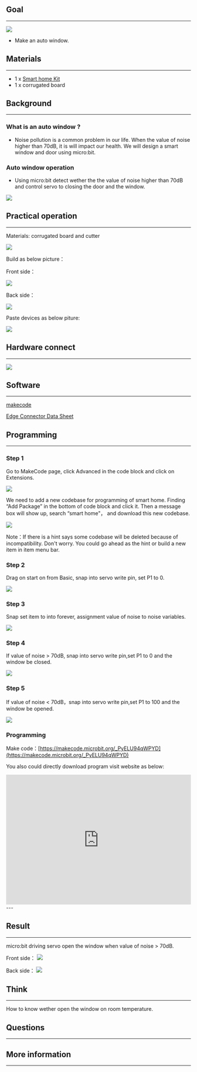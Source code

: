 
## Goal
---
![](https://i.imgur.com/krV05be.jpg)

- Make an auto window.

## Materials
---

- 1 x [Smart home Kit](https://www.elecfreaks.com/estore)
- 1 x corrugated board

## Background
---
### What is an auto window ? 
-  Noise pollution is a common problem in our life. When the value of noise higher than 70dB, it is will impact our health. We will design a smart window and door using micro:bit.

### Auto window operation
- Using micro:bit detect wether the the value of noise higher than 70dB and control servo to closing the door and the window.

![](https://i.imgur.com/g674G7D.png)

## Practical operation
---
Materials: corrugated board and cutter

![](https://i.imgur.com/PuJE7uj.jpg)

Build as below picture：

Front side：

![](https://i.imgur.com/sPzbv3R.jpg)

Back side：

![](https://i.imgur.com/hvyJ9Ow.jpg)

Paste devices as below piture:

![](https://i.imgur.com/oSZrVnY.jpg)


## Hardware connect
---
![](https://i.imgur.com/hOlsKaR.png)






## Software
---
[makecode](https://makecode.microbit.org/#)

[Edge Connector Data Sheet](https://www.elecfreaks.com/learn-cn/Edge_Connector_Data_Sheet/)



## Programming
---
### Step 1
Go to MakeCode page, click Advanced in the code block and click on Extensions.

![](https://i.imgur.com/2qCyzQ7.png)

We need to add a new codebase for programming of smart home. Finding “Add Package” in the bottom of code block and click it. Then a message box will show up, search “smart home"， and download this new codebase.

![](https://i.imgur.com/QR2s7LD.png)

Note：If there is a hint says some codebase will be deleted because of incompatibility. Don't worry. You could go ahead as the hint or build a new item in item menu bar.


### Step 2

Drag on start on from Basic, snap into servo write pin, set P1 to 0.


![](https://i.imgur.com/cAwF1Yb.png)

### Step 3

Snap set item to into forever, assignment value of noise to noise variables.

![](https://i.imgur.com/V2ptpb6.png)

### Step 4

If value of noise > 70dB, snap into servo write pin,set P1 to 0 and the window be closed.

![](https://i.imgur.com/RGf9xF5.png)

### Step 5
If value of noise < 70dB，snap into servo write pin,set P1 to 100 and the window be opened.

![](https://i.imgur.com/5VmbsGn.png)
### Programming

Make code：[https://makecode.microbit.org/_PyELU94qWPYD](https://makecode.microbit.org/_PyELU94qWPYD)

You also could directly download program visit website as below:

<div style="position:relative;height:0;padding-bottom:70%;overflow:hidden;"><iframe style="position:absolute;top:0;left:0;width:100%;height:100%;" src="https://makecode.microbit.org/#pub:_PyELU94qWPYD" frameborder="0" sandbox="allow-popups allow-forms allow-scripts allow-same-origin"></iframe></div>  
---

## Result
---
micro:bit driving servo open the window when value of noise > 70dB.

Front side：
![](https://i.imgur.com/2JsAZKA.jpg)

Back side：
![](https://i.imgur.com/rGIkINB.jpg)

## Think
---
How to know wether open the window on room temperature.

## Questions
---


## More information   
---


